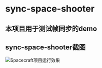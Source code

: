 sync-space-shooter
=============

## 本项目用于测试帧同步的demo

## sync-space-shooter截图

![Spacecraft项目运行效果](https://github.com/tangeping/sync-space-shooter/raw/master/Client/media/20170312-001.png)
